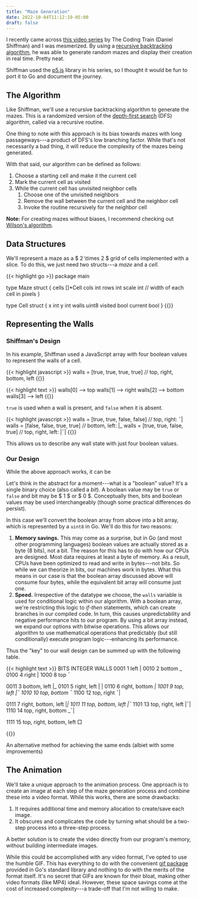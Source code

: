 ```yaml
---
title: "Maze Generation"
date: 2022-10-04T11:12:19-05:00
draft: false
---
```


I recently came across [this video series](https://www.youtube.com/watch?v=HyK_Q5rrcr4) by The Coding Train (Daniel Shiffman) and I was mesmerized.  By using a [recursive backtracking algorithm](https://en.wikipedia.org/wiki/Maze_generation_algorithm#Recursive_implementation), he was able to generate random mazes and display their creation in real time.  Pretty neat.

Shiffman used the [p5.js](https://p5js.org/) library in his series, so I thought it would be fun to port it to Go and document the journey.

## The Algorithm

Like Shiffman, we'll use a recursive backtracking algorithm to generate the mazes.  This is a randomized version of the [depth-first search](https://en.wikipedia.org/wiki/Depth-first_search) (DFS) algorithm, called via a recursive routine.

One thing to note with this approach is its bias towards mazes with long passageways---a product of DFS's low branching factor.  While that's not necessarily a bad thing, it will reduce the complexity of the mazes being generated.

With that said, our algorithm can be defined as follows:

1. Choose a starting cell and make it the current cell
2. Mark the current cell as visited
3. While the current cell has unvisited neighbor cells
    1. Choose one of the unvisited neighbors
    2. Remove the wall between the current cell and the neighbor cell
    3. Invoke the routine recursively for the neighbor cell

**Note:** For creating mazes without biases, I recommend checking out [Wilson's algorithm](https://en.wikipedia.org/wiki/Maze_generation_algorithm#Wilson's_algorithm).

## Data Structures

We'll represent a maze as a $ 2 \times 2 $ grid of cells implemented with a slice.  To do this, we just need two structs---a *maze* and a *cell*.

{{< highlight go >}}
package main

type Maze struct {
    cells   []*Cell
    cols    int
    rows    int
    scale   int         // width of each cell in pixels
}

type Cell struct {
    x       int
    y       int
    walls   uint8
    visited bool
    current bool
}
{{</highlight >}}

## Representing the Walls

### Shiffman's Design

In his example, Shiffman used a JavaScript array with four boolean values to represent the walls of a cell.

{{< highlight javascript >}}
walls = [true, true, true, true]    // top, right, bottom, left
{{</highlight >}}

{{< highlight text >}}
walls[0] --> top
walls[1] --> right
walls[2] --> bottom
walls[3] --> left
{{</highlight >}}

`true` is used when a wall is present, and `false` when it is absent.

{{< highlight javascript >}}
walls = [true, true, false, false]   //       top, right:  ¯|
walls = [false, false, true, true]   //     bottom, left: |_
walls = [true, true, false, true]    // top, right, left: |¯|
{{</highlight >}}

This allows us to describe any wall state with just four boolean values.

### Our Design

While the above approach works, it can be 

Let's think in the abstract for a moment---what is a "boolean" value?  It's a single binary choice (also called a *bit*).  A boolean value may be `true` or `false` and bit may be $ 1 $ or $ 0 $.  Conceptually then, bits and boolean values may be used interchangeably (though some practical differences do persist).

In this case we'll convert the boolean array from above into a bit array, which is represented by a `uint8` in Go.  We'll do this for two reasons:

1. **Memory savings.**  This may come as a surprise, but in Go (and most other programming languages) boolean values are actually stored as a byte (8 bits), not a bit.  The reason for this has to do with how our CPUs are designed.  Most data requires at least a byte of memory.  As a result, CPUs have been optimized to read and write in bytes---not bits.  So while we can theorize in bits, our machines work in bytes.  What this means in our case is that the boolean array discussed above will consume four bytes, while the equivalent bit array will consume just one.
2. **Speed.**  Irrespective of the datatype we choose, the `walls` variable is used for conditional logic within our algorithm.  With a boolean array, we're restricting this logic to *if-then* statements, which can create branches in our compiled code.  In turn, this causes unpredictability and negative performance hits to our program.  By using a bit array instead, we expand our options with bitwise operations.  This allows our algorithm to use mathematical operations that predictably (but still conditionally) execute program logic---enhancing its performance.

Thus the "key" to our wall design can be summed up with the following table.

{{< highlight text >}}
BITS    INTEGER     WALLS
0001       1        left                        |
0010       2        bottom                       _
0100       4        right                         |
1000       8        top                          ¯

0011       3        bottom, left                |_
0101       5        right, left                 | |
0110       6        right, bottom                _|
1001       9        top, left                   |¯
1010      10        top, bottom                 ¯_
1100      12        top, right                   ¯|

0111       7        right, bottom, left         |_|
1011      11        top, bottom, left           |¯_
1101      13        top, right, left            |¯|
1110      14        top, right, bottom          _¯|

1111      15        top, right, bottom, left     □

{{</highlight >}}

An alternative method for achieving the same ends (albiet with some improvements) 

<!--more-->

## The Animation

We'll take a unique approach to the animation process.
One approach is to create an image at each step of the maze generation process and combine these into a video format.  While this works, there are some drawbacks:

1. It requires additional time and memory allocation to create/save each image.
2. It obscures and complicates the code by turning what should be a two-step process into a three-step process.

A better solution is to create the video directly from our program's memory, without building intermediate images.

While this could be accomplished with any video format, I've opted to use the humble GIF.  This has everything to do with the convenient [gif package](https://pkg.go.dev/image/gif) provided in Go's standard library and nothing to do with the merits of the format itself.  It's no secret that GIFs are known for their bloat, making other video formats (like MP4) ideal.  However, these space savings come at the cost of increased complexity---a trade-off that I'm not willing to make.


